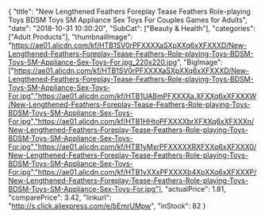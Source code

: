 {
	"title": "New Lengthened Feathers Foreplay Tease Feathers Role-playing Toys BDSM Toys SM Appliance Sex Toys For Couples Games for Adults",
	"date": "2018-10-31 10:30:20",
	"SubCat": ["Beauty & Health"],
	"categories": ["Adult Products"],
	"thumbnailImage": "https://ae01.alicdn.com/kf/HTB1SV0rPFXXXXaSXpXXq6xXFXXXD/New-Lengthened-Feathers-Foreplay-Tease-Feathers-Role-playing-Toys-BDSM-Toys-SM-Appliance-Sex-Toys-For.jpg_220x220.jpg",
	"BigImage": ["https://ae01.alicdn.com/kf/HTB1SV0rPFXXXXaSXpXXq6xXFXXXD/New-Lengthened-Feathers-Foreplay-Tease-Feathers-Role-playing-Toys-BDSM-Toys-SM-Appliance-Sex-Toys-For.jpg","https://ae01.alicdn.com/kf/HTB1UABmPFXXXXa.XFXXq6xXFXXXW/New-Lengthened-Feathers-Foreplay-Tease-Feathers-Role-playing-Toys-BDSM-Toys-SM-Appliance-Sex-Toys-For.jpg","https://ae01.alicdn.com/kf/HTB1HHtoPFXXXXbrXFXXq6xXFXXXn/New-Lengthened-Feathers-Foreplay-Tease-Feathers-Role-playing-Toys-BDSM-Toys-SM-Appliance-Sex-Toys-For.jpg","https://ae01.alicdn.com/kf/HTB1yMxrPFXXXXXRXFXXq6xXFXXX0/New-Lengthened-Feathers-Foreplay-Tease-Feathers-Role-playing-Toys-BDSM-Toys-SM-Appliance-Sex-Toys-For.jpg","https://ae01.alicdn.com/kf/HTB1vXXxPFXXXXb4XpXXq6xXFXXXP/New-Lengthened-Feathers-Foreplay-Tease-Feathers-Role-playing-Toys-BDSM-Toys-SM-Appliance-Sex-Toys-For.jpg"],
	"actualPrice": 1.81,
	"comparePrice": 3.42,
	"linkurl": "http://s.click.aliexpress.com/e/bEmrUMpw",
	"inStock": 82
}
